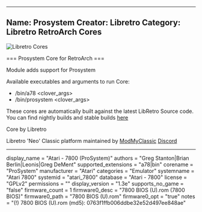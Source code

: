-----------------------
Name: Prosystem
Creator: Libretro
Category: Libretro RetroArch Cores
-----------------------
![Libretro Cores](https://modmyclassic.com/wp-content/uploads/2020/06/LibRetroNeoCoresSmall.png)

=== Prosystem Core for RetroArch ===

Module adds support for Prosystem

Available executables and arguments to run Core:
- /bin/a78 <rom> <clover_args>
- /bin/prosystem <rom> <clover_args>

These cores are automatically built against the latest LibRetro Source code. You can find nightly builds and stable builds [here](https://modmyclassic.com/hmodcores)

Core by Libretro

Libretro 'Neo' Classic platform maintained by [ModMyClassic](https://modmyclassic.com) [Discord](https://modmyclassic.com/discord)

-----------------------

display_name = "Atari - 7800 (ProSystem)"
authors = "Greg Stanton|Brian Berlin|Leonis|Greg DeMent"
supported_extensions = "a78|bin"
corename = "ProSystem"
manufacturer = "Atari"
categories = "Emulator"
systemname = "Atari 7800"
systemid = "atari_7800"
database = "Atari - 7800"
license = "GPLv2"
permissions = ""
display_version = "1.3e"
supports_no_game = "false"
firmware_count = 1
firmware0_desc = "7800 BIOS (U).rom (7800 BIOS)"
firmware0_path = "7800 BIOS (U).rom"
firmware0_opt = "true"
notes = "(!) 7800 BIOS (U).rom (md5): 0763f1ffb006ddbe32e52d497ee848ae"
